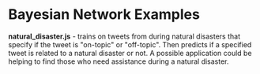 # Bayesian Network Examples

**natural_disaster.js**  - trains on tweets from during natural disasters that specify if the tweet is "on-topic" or "off-topic". Then predicts if a specified tweet is related to a natural disaster or not. A possible application could be helping to find those who need assistance during a natural disaster.